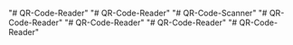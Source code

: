"# QR-Code-Reader" 
"# QR-Code-Reader" 
"# QR-Code-Scanner" 
"# QR-Code-Reader" 
"# QR-Code-Reader" 
"# QR-Code-Reader" 
"# QR-Code-Reader" 

